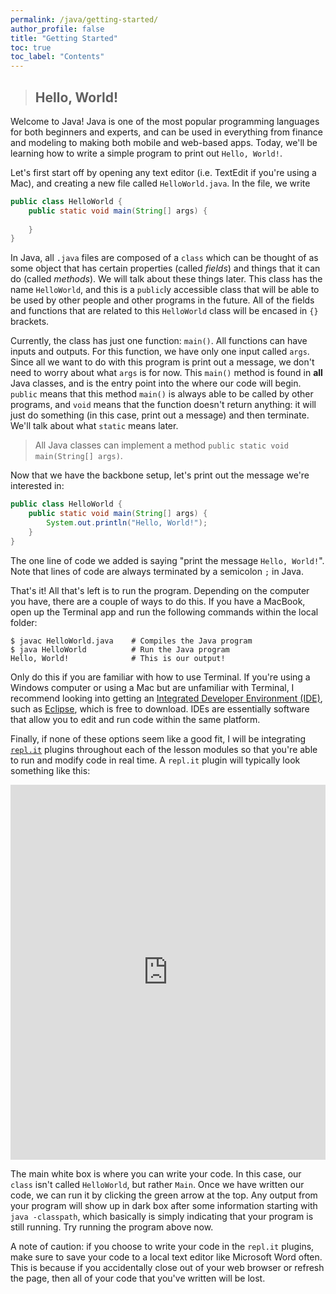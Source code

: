 ```yaml
---
permalink: /java/getting-started/
author_profile: false
title: "Getting Started"
toc: true
toc_label: "Contents"
---
```


> ## Hello, World!

Welcome to Java! Java is one of the most popular programming languages for both beginners and experts, and can be used in everything from finance and modeling to making both mobile and web-based apps. Today, we'll be learning how to write a simple program to print out ```Hello, World!```.

Let's first start off by opening any text editor (i.e. TextEdit if you're using a Mac), and creating a new file called ```HelloWorld.java```. In the file, we write

```java
public class HelloWorld {
    public static void main(String[] args) {
        
    }
}
```

In Java, all ```.java``` files are composed of a ```class``` which can be thought of as some object that has certain properties (called _fields_) and things that it can do (called _methods_). We will talk about these things later. This class has the name ```HelloWorld```, and this is a ```public```ly accessible class that will be able to be used by other people and other programs in the future. All of the fields and functions that are related to this ```HelloWorld``` class will be encased in ```{}``` brackets. 

Currently, the class has just one function: ```main()```. All functions can have inputs and outputs. For this function, we have only one input called ```args```. Since all we want to do with this program is print out a message, we don't need to worry about what ```args``` is for now. This ```main()``` method is found in **all** Java classes, and is the entry point into the where our code will begin. ```public``` means that this method ```main()``` is always able to be called by other programs, and ```void``` means that the function doesn't return anything: it will just do something (in this case, print out a message) and then terminate. We'll talk about what ```static``` means later.

> All Java classes can implement a method ```public static void main(String[] args)```.

Now that we have the backbone setup, let's print out the message we're interested in:

```java
public class HelloWorld {
    public static void main(String[] args) {
        System.out.println("Hello, World!");
    }
}
```
The one line of code we added is saying "print the message ```Hello, World!```". Note that lines of code are always terminated by a semicolon ```;``` in Java.

That's it! All that's left is to run the program. Depending on the computer you have, there are a couple of ways to do this. If you have a MacBook, open up the Terminal app and run the following commands within the local folder:

```
$ javac HelloWorld.java    # Compiles the Java program
$ java HelloWorld          # Run the Java program
Hello, World!              # This is our output!
```

Only do this if you are familiar with how to use Terminal. If you're using a Windows computer or using a Mac but are unfamiliar with Terminal, I recommend looking into getting an [Integrated Developer Environment (IDE)](https://en.wikipedia.org/wiki/Integrated_development_environment), such as [Eclipse](https://www.eclipse.org/downloads/packages/), which is free to download. IDEs are essentially software that allow you to edit and run code within the same platform. 

Finally, if none of these options seem like a good fit, I will be integrating [```repl.it```](https://repl.it/~) plugins throughout each of the lesson modules so that you're able to run and modify code in real time. A ```repl.it``` plugin will typically look something like this:

<iframe height="600px" width="100%" src="https://repl.it/@myaomeow/HelloWorld?lite=true" scrolling="no" frameborder="no" allowtransparency="true" allowfullscreen="true" sandbox="allow-forms allow-pointer-lock allow-popups allow-same-origin allow-scripts allow-modals"></iframe>

The main white box is where you can write your code. In this case, our ```class``` isn't called ```HelloWorld```, but rather ```Main```. Once we have written our code, we can run it by clicking the green arrow at the top. Any output from your program will show up in dark box after some information starting with ```java -classpath```, which basically is simply indicating that your program is still running. Try running the program above now.

A note of caution: if you choose to write your code in the ```repl.it``` plugins, make sure to save your code to a local text editor like Microsoft Word often. This is because if you accidentally close out of your web browser or refresh the page, then all of your code that you've written will be lost. 
